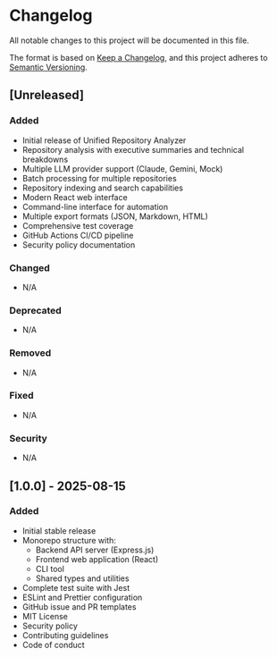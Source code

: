 # Changelog

All notable changes to this project will be documented in this file.

The format is based on [Keep a Changelog](https://keepachangelog.com/en/1.0.0/),
and this project adheres to [Semantic Versioning](https://semver.org/spec/v2.0.0.html).

## [Unreleased]

### Added
- Initial release of Unified Repository Analyzer
- Repository analysis with executive summaries and technical breakdowns
- Multiple LLM provider support (Claude, Gemini, Mock)
- Batch processing for multiple repositories
- Repository indexing and search capabilities
- Modern React web interface
- Command-line interface for automation
- Multiple export formats (JSON, Markdown, HTML)
- Comprehensive test coverage
- GitHub Actions CI/CD pipeline
- Security policy documentation

### Changed
- N/A

### Deprecated
- N/A

### Removed
- N/A

### Fixed
- N/A

### Security
- N/A

## [1.0.0] - 2025-08-15

### Added
- Initial stable release
- Monorepo structure with:
  - Backend API server (Express.js)
  - Frontend web application (React)
  - CLI tool
  - Shared types and utilities
- Complete test suite with Jest
- ESLint and Prettier configuration
- GitHub issue and PR templates
- MIT License
- Security policy
- Contributing guidelines
- Code of conduct

